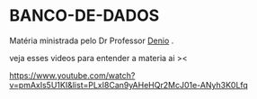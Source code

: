 # BANCO-DE-DADOS

Matéria ministrada pelo Dr Professor [Denio](https://github.com/duartedenio) .

veja esses videos para entender a materia ai ><


https://www.youtube.com/watch?v=pmAxIs5U1KI&list=PLxI8Can9yAHeHQr2McJ01e-ANyh3K0Lfq
